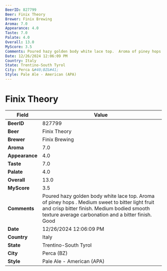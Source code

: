 ```yaml
---
BeerID: 827799
Beer: Finix Theory
Brewer: Finix Brewing
Aroma: 7.0
Appearance: 4.0
Taste: 7.0
Palate: 4.0
Overall: 13.0
MyScore: 3.5
Comments: Poured hazy golden body white lace top.  Aroma of piney hops . Medium sweet to bitter light fruit and crisp bitter finish.  Medium bodied smooth texture average carbonation and a bitter finish.  Good
Date: 12/26/2024 12:06:09 PM
Country: Italy
State: Trentino-South Tyrol
City: Perca &#40;BZ&#41;
Style: Pale Ale - American (APA)
---
```


# Finix Theory

| Field         | Value |
|---------------|-------|
| **BeerID** | 827799 |
| **Beer** | Finix Theory |
| **Brewer** | Finix Brewing |
| **Aroma** | 7.0 |
| **Appearance** | 4.0 |
| **Taste** | 7.0 |
| **Palate** | 4.0 |
| **Overall** | 13.0 |
| **MyScore** | 3.5 |
| **Comments** | Poured hazy golden body white lace top.  Aroma of piney hops . Medium sweet to bitter light fruit and crisp bitter finish.  Medium bodied smooth texture average carbonation and a bitter finish.  Good  |
| **Date** | 12/26/2024 12:06:09 PM |
| **Country** | Italy |
| **State** | Trentino-South Tyrol |
| **City** | Perca &#40;BZ&#41; |
| **Style** | Pale Ale - American (APA) |
